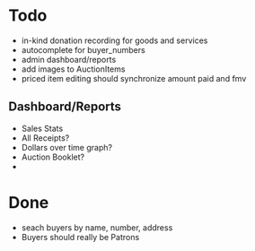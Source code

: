 # Todo

- in-kind donation recording for goods and services
- autocomplete for buyer_numbers
- admin dashboard/reports
- add images to AuctionItems
- priced item editing should synchronize amount paid and fmv

## Dashboard/Reports

- Sales Stats
- All Receipts?
- Dollars over time graph?
- Auction Booklet?
- 

# Done
- seach buyers by name, number, address
- Buyers should really be Patrons
